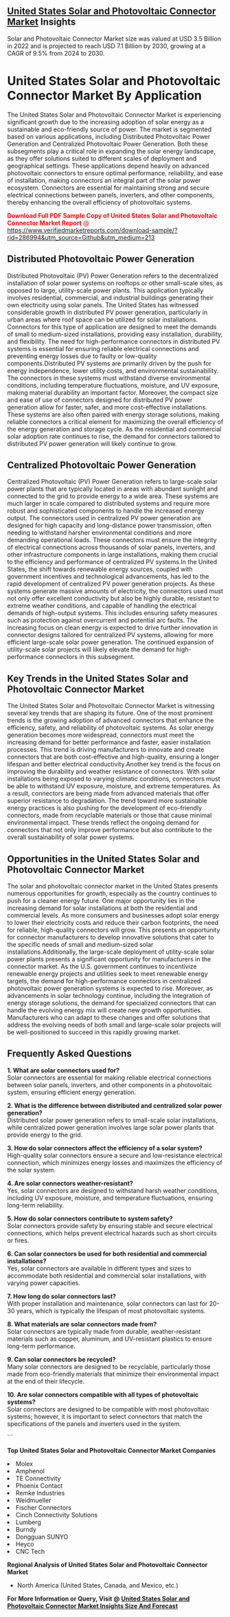 <h2><a href="https://www.verifiedmarketreports.com/download-sample/?rid=286994&amp;utm_source=Github&amp;utm_medium=213" target="_blank">United States Solar and Photovoltaic Connector Market</a> Insights</h2><p>Solar and Photovoltaic Connector Market size was valued at USD 3.5 Billion in 2022 and is projected to reach USD 7.1 Billion by 2030, growing at a CAGR of 9.5% from 2024 to 2030.</p><p><h1>United States Solar and Photovoltaic Connector Market By Application</h1><p>The United States Solar and Photovoltaic Connector Market is experiencing significant growth due to the increasing adoption of solar energy as a sustainable and eco-friendly source of power. The market is segmented based on various applications, including Distributed Photovoltaic Power Generation and Centralized Photovoltaic Power Generation. Both these subsegments play a critical role in expanding the solar energy landscape, as they offer solutions suited to different scales of deployment and geographical settings. These applications depend heavily on advanced photovoltaic connectors to ensure optimal performance, reliability, and ease of installation, making connectors an integral part of the solar power ecosystem. Connectors are essential for maintaining strong and secure electrical connections between panels, inverters, and other components, thereby enhancing the overall efficiency of photovoltaic systems. <p><span class=""><span style="color: #ff0000;"><strong>Download Full PDF Sample Copy of United States Solar and Photovoltaic Connector Market Report</strong> @ </span><a href="https://www.verifiedmarketreports.com/download-sample/?rid=286994&amp;utm_source=Github&amp;utm_medium=213" target="_blank">https://www.verifiedmarketreports.com/download-sample/?rid=286994&amp;utm_source=Github&amp;utm_medium=213</a></span></p></p><h2>Distributed Photovoltaic Power Generation</h2><p>Distributed Photovoltaic (PV) Power Generation refers to the decentralized installation of solar power systems on rooftops or other small-scale sites, as opposed to large, utility-scale power plants. This application typically involves residential, commercial, and industrial buildings generating their own electricity using solar panels. The United States has witnessed considerable growth in distributed PV power generation, particularly in urban areas where roof space can be utilized for solar installations. Connectors for this type of application are designed to meet the demands of small to medium-sized installations, providing easy installation, durability, and flexibility. The need for high-performance connectors in distributed PV systems is essential for ensuring reliable electrical connections and preventing energy losses due to faulty or low-quality components.Distributed PV systems are primarily driven by the push for energy independence, lower utility costs, and environmental sustainability. The connectors in these systems must withstand diverse environmental conditions, including temperature fluctuations, moisture, and UV exposure, making material durability an important factor. Moreover, the compact size and ease of use of connectors designed for distributed PV power generation allow for faster, safer, and more cost-effective installations. These systems are also often paired with energy storage solutions, making reliable connectors a critical element for maximizing the overall efficiency of the energy generation and storage cycle. As the residential and commercial solar adoption rate continues to rise, the demand for connectors tailored to distributed PV power generation will likely continue to grow.<h2>Centralized Photovoltaic Power Generation</h2><p>Centralized Photovoltaic (PV) Power Generation refers to large-scale solar power plants that are typically located in areas with abundant sunlight and connected to the grid to provide energy to a wide area. These systems are much larger in scale compared to distributed systems and require more robust and sophisticated components to handle the increased energy output. The connectors used in centralized PV power generation are designed for high capacity and long-distance power transmission, often needing to withstand harsher environmental conditions and more demanding operational loads. These connectors must ensure the integrity of electrical connections across thousands of solar panels, inverters, and other infrastructure components in large installations, making them crucial to the efficiency and performance of centralized PV systems.In the United States, the shift towards renewable energy sources, coupled with government incentives and technological advancements, has led to the rapid development of centralized PV power generation projects. As these systems generate massive amounts of electricity, the connectors used must not only offer excellent conductivity but also be highly durable, resistant to extreme weather conditions, and capable of handling the electrical demands of high-output systems. This includes ensuring safety measures such as protection against overcurrent and potential arc faults. The increasing focus on clean energy is expected to drive further innovation in connector designs tailored for centralized PV systems, allowing for more efficient large-scale solar power generation. The continued expansion of utility-scale solar projects will likely elevate the demand for high-performance connectors in this subsegment.<h2>Key Trends in the United States Solar and Photovoltaic Connector Market</h2><p>The United States Solar and Photovoltaic Connector Market is witnessing several key trends that are shaping its future. One of the most prominent trends is the growing adoption of advanced connectors that enhance the efficiency, safety, and reliability of photovoltaic systems. As solar energy generation becomes more widespread, connectors must meet the increasing demand for better performance and faster, easier installation processes. This trend is driving manufacturers to innovate and create connectors that are both cost-effective and high-quality, ensuring a longer lifespan and better electrical conductivity.Another key trend is the focus on improving the durability and weather resistance of connectors. With solar installations being exposed to varying climatic conditions, connectors must be able to withstand UV exposure, moisture, and extreme temperatures. As a result, connectors are being made from advanced materials that offer superior resistance to degradation. The trend toward more sustainable energy practices is also pushing for the development of eco-friendly connectors, made from recyclable materials or those that cause minimal environmental impact. These trends reflect the ongoing demand for connectors that not only improve performance but also contribute to the overall sustainability of solar power systems.<h2>Opportunities in the United States Solar and Photovoltaic Connector Market</h2><p>The solar and photovoltaic connector market in the United States presents numerous opportunities for growth, especially as the country continues to push for a cleaner energy future. One major opportunity lies in the increasing demand for solar installations at both the residential and commercial levels. As more consumers and businesses adopt solar energy to lower their electricity costs and reduce their carbon footprints, the need for reliable, high-quality connectors will grow. This presents an opportunity for connector manufacturers to develop innovative solutions that cater to the specific needs of small and medium-sized solar installations.Additionally, the large-scale deployment of utility-scale solar power plants presents a significant opportunity for manufacturers in the connector market. As the U.S. government continues to incentivize renewable energy projects and utilities seek to meet renewable energy targets, the demand for high-performance connectors in centralized photovoltaic power generation systems is expected to rise. Moreover, as advancements in solar technology continue, including the integration of energy storage solutions, the demand for specialized connectors that can handle the evolving energy mix will create new growth opportunities. Manufacturers who can adapt to these changes and offer solutions that address the evolving needs of both small and large-scale solar projects will be well-positioned to succeed in this rapidly growing market.<h2>Frequently Asked Questions</h2><p><strong>1. What are solar connectors used for?</strong><br>Solar connectors are essential for making reliable electrical connections between solar panels, inverters, and other components in a photovoltaic system, ensuring efficient energy generation.</p><p><strong>2. What is the difference between distributed and centralized solar power generation?</strong><br>Distributed solar power generation refers to small-scale solar installations, while centralized power generation involves large solar power plants that provide energy to the grid.</p><p><strong>3. How do solar connectors affect the efficiency of a solar system?</strong><br>High-quality solar connectors ensure a secure and low-resistance electrical connection, which minimizes energy losses and maximizes the efficiency of the solar system.</p><p><strong>4. Are solar connectors weather-resistant?</strong><br>Yes, solar connectors are designed to withstand harsh weather conditions, including UV exposure, moisture, and temperature fluctuations, ensuring long-term reliability.</p><p><strong>5. How do solar connectors contribute to system safety?</strong><br>Solar connectors provide safety by ensuring stable and secure electrical connections, which helps prevent electrical hazards such as short circuits or fires.</p><p><strong>6. Can solar connectors be used for both residential and commercial installations?</strong><br>Yes, solar connectors are available in different types and sizes to accommodate both residential and commercial solar installations, with varying power capacities.</p><p><strong>7. How long do solar connectors last?</strong><br>With proper installation and maintenance, solar connectors can last for 20-30 years, which is typically the lifespan of most photovoltaic systems.</p><p><strong>8. What materials are solar connectors made from?</strong><br>Solar connectors are typically made from durable, weather-resistant materials such as copper, aluminum, and UV-resistant plastics to ensure long-term performance.</p><p><strong>9. Can solar connectors be recycled?</strong><br>Many solar connectors are designed to be recyclable, particularly those made from eco-friendly materials that minimize their environmental impact at the end of their lifecycle.</p><p><strong>10. Are solar connectors compatible with all types of photovoltaic systems?</strong><br>Solar connectors are designed to be compatible with most photovoltaic systems; however, it is important to select connectors that match the specifications of the panels and inverters used in the system.</p>```</p><p><strong>Top United States Solar and Photovoltaic Connector Market Companies</strong></p><div data-test-id=""><p><li>Molex</li><li> Amphenol</li><li> TE Connectivity</li><li> Phoenix Contact</li><li> Remke Industries</li><li> Weidmueller</li><li> Fischer Connectors</li><li> Cinch Connectivity Solutions</li><li> Lumberg</li><li> Burndy</li><li> Dongguan SUNYO</li><li> Heyco</li><li> CNC Tech</li></p><div><strong>Regional Analysis of&nbsp;United States Solar and Photovoltaic Connector Market</strong></div><ul><li dir="ltr"><p dir="ltr">North America&nbsp;(United States, Canada, and Mexico, etc.)</p></li></ul><p><strong>For More Information or Query, Visit @&nbsp;</strong><strong><a href="https://www.verifiedmarketreports.com/product/solar-and-photovoltaic-connector-market/?utm_source=Github&amp;utm_medium=213" target="_blank">United States Solar and Photovoltaic Connector Market Insights Size And Forecast</a></strong></p></div>
